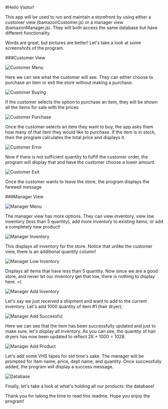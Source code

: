 #Hello Visitor!

This app will be used to run and maintain a storefront by using either a customer view (bamazonCustomer.js) or a manager view (bamazonManager.js). They will both access the same database but have different functionality.

Words are great, but pictures are better! Let's take a look at some screenshots of the program.

###Customer View

![Customer Menu](/blob/master/images/image1.jpg)

Here we can see what the customer will see. They can either choose to purchase an item or exit the store without making a purchase.

![Customer Buying](/images/image2.jpg)

If the customer selects the option to purchase an item, they will be shown all the items for sale with the prices

![Customer Purchase](/images/image3.jpg)

Once the customer selects an item they want to buy, the app asks them how many of that item they would like to purchase. If the item is in stock, then the program calculates the total price and displays it.

![Customer Error](/images/image4.jpg)

Now if there is not sufficient quantity to fulfill the customer order, the program will display that and have the customer choose a lower amount.

![Customer Exit](/images/image5.jpg)

Once the customer wants to leave the store, the program displays the farewell message

###Manager View

![Manager Menu](/images/image6.jpg)

The manager view has more options. They can view inventory, view low inventory (less than 5 quantity), add more inventory to existing items, or add a completely new product!

![Manager Inventory](/images/image8.jpg)

This displays all inventory for the store. Notice that unlike the customer view, there is an additional quantity column!

![Manager Low Inventory](/images/image9.jpg)

Displays all items that have less than 5 quantity. Now since we are a good store, and never let our inventory get that low, there is nothing to display here. =)


![Manager Add Inventory](/images/image10.jpg)

Let's say we just received a shipment and want to add to the current inventory. Let's add 1000 quantity of item #1 (hair dryer);


![Manager Add Successful](/images/image11.jpg)

Here we can see that the item has been successfully updated and just to make sure, let's display all inventory. As you can see, the quantity of hair dryers has now been updated to reflect 28 + 1000 = 1028.


![Manager Add Product](/images/image12.jpg)

Let's add some VHS tapes for old time's sake. The manager will be prompted for item name, price, dept name, and quantity. Once successfully added, the program will display a success message.


![Database](/images/image13.jpg)

Finally, let's take a look at what's holding all our products: the database! 

Thank you for taking the time to read this readme. Hope you enjoy the program!


